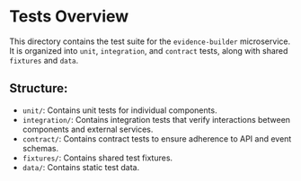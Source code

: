 # Tests Overview

This directory contains the test suite for the `evidence-builder` microservice. It is organized into `unit`, `integration`, and `contract` tests, along with shared `fixtures` and `data`.

## Structure:
- `unit/`: Contains unit tests for individual components.
- `integration/`: Contains integration tests that verify interactions between components and external services.
- `contract/`: Contains contract tests to ensure adherence to API and event schemas.
- `fixtures/`: Contains shared test fixtures.
- `data/`: Contains static test data.
